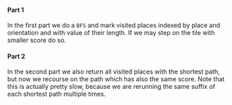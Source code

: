 #### Part 1

In the first part we do a `BFS` and mark visited places indexed by place and orientation and with value of their length. If we may step on the tile with smaller score do so.

#### Part 2

In the second part we also return all visited places with the shortest path, but now we recourse on the path which has also the same score. Note that this is actually pretty slow, because we are rerunning the same suffix of each shortest path multiple times.

